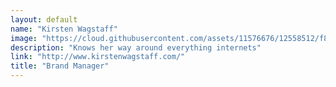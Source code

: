 ```yaml
---
layout: default
name: "Kirsten Wagstaff"
image: "https://cloud.githubusercontent.com/assets/11576676/12558512/f828da38-c35d-11e5-9d47-8e7220dd9a66.png"
description: "Knows her way around everything internets"
link: "http://www.kirstenwagstaff.com/"
title: "Brand Manager"
---
```


